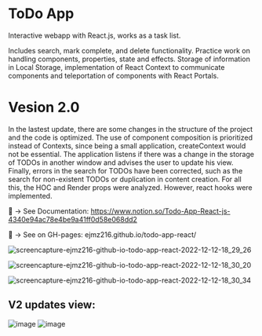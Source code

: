 # ToDo App

Interactive webapp with React.js, works as a task list.

Includes search, mark complete, and delete functionality. Practice work on handling components, properties, state and effects. Storage of information in Local Storage, implementation of React Context to communicate components and teleportation of components with React Portals.

# Vesion 2.0
In the lastest update, there are some changes in the structure of the project and the code is optimized. The use of component composition is prioritized instead of Contexts, since being a small application, createContext would not be essential.
The application listens if there was a change in the storage of TODOs in another window and advises the user to update his view.
Finally, errors in the search for TODOs have been corrected, such as the search for non-existent TODOs or duplication in content creation. For all this, the HOC and Render props were analyzed. However, react hooks were implemented.


📃 → See Documentation: https://www.notion.so/Todo-App-React-js-4340e94ac78e4be9a41ff0d58e068dd2

👀 → See on GH-pages: ejmz216.github.io/todo-app-react/

![screencapture-ejmz216-github-io-todo-app-react-2022-12-12-18_29_26](https://user-images.githubusercontent.com/67802793/207181815-ec66d3da-e179-495e-890d-26bec4128c22.png)

![screencapture-ejmz216-github-io-todo-app-react-2022-12-12-18_30_20](https://user-images.githubusercontent.com/67802793/207181848-5fe8ab5e-eeb7-4ab4-9667-ae6b6d2ff090.png)

![screencapture-ejmz216-github-io-todo-app-react-2022-12-12-18_30_34](https://user-images.githubusercontent.com/67802793/207181933-19b55199-cf47-4b14-b4bf-c4b0740bc5b9.png)
 
 <h2>V2 updates view:  </h2>
 
![image](https://user-images.githubusercontent.com/67802793/210858073-4bb3e3d3-86c7-4a5b-a8cc-0b6247d747ee.png)
![image](https://user-images.githubusercontent.com/67802793/211117133-da51b5d5-c3b7-49a9-9978-771373fbe06b.png)


